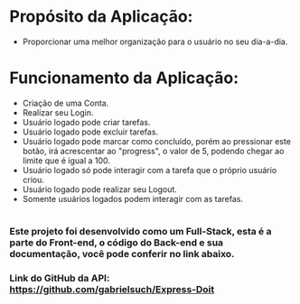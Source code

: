 # **Propósito da Aplicação:**
- Proporcionar uma melhor organização para o usuário no seu dia-a-dia.

#

# **Funcionamento da Aplicação:**
- Criação de uma Conta.
- Realizar seu Login.
- Usuário logado pode criar tarefas.
- Usuário logado pode excluir tarefas.
- Usuário logado pode marcar como concluído, porém ao pressionar este botão, irá acrescentar ao "progress", o valor de 5, podendo chegar ao limite que é igual a 100.
- Usuário logado só pode interagir com a tarefa que o próprio usuário criou.
- Usuário logado pode realizar seu Logout.
- Somente usuários logados podem interagir com as tarefas.

#

### Este projeto foi desenvolvido como um Full-Stack, esta é a parte do Front-end, o código do Back-end e sua documentação, você pode conferir no link abaixo.

### Link do GitHub da API: https://github.com/gabrielsuch/Express-Doit